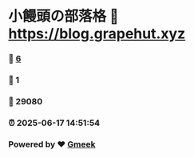 # 小饅頭の部落格 :link: https://blog.grapehut.xyz 
### :page_facing_up: [6](https://blog.grapehut.xyz/tag.html) 
### :speech_balloon: 1 
### :hibiscus: 29080 
### :alarm_clock: 2025-06-17 14:51:54 
### Powered by :heart: [Gmeek](https://github.com/Meekdai/Gmeek)

